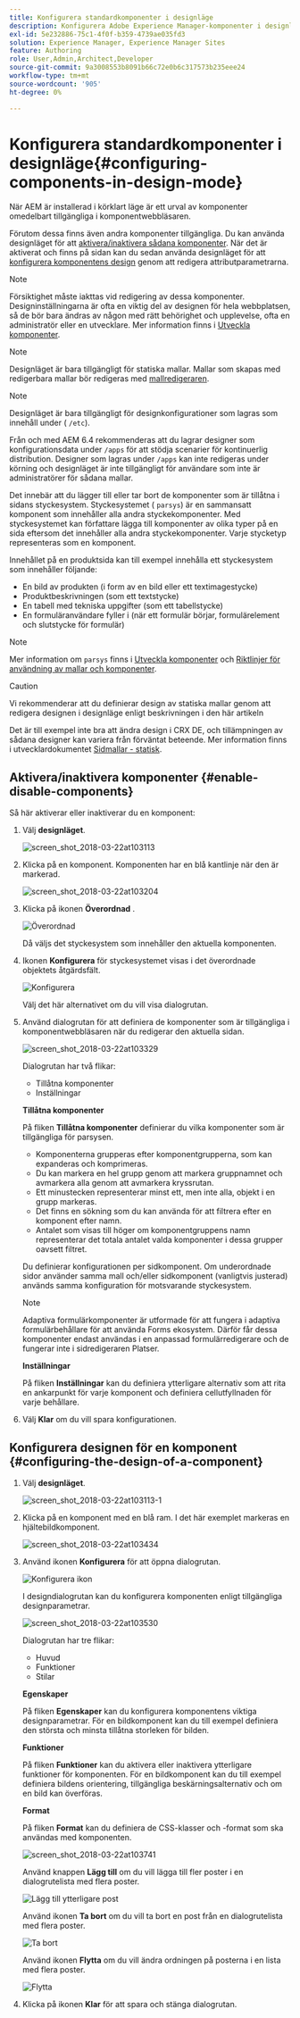 ```yaml
---
title: Konfigurera standardkomponenter i designläge
description: Konfigurera Adobe Experience Manager-komponenter i designläge.
exl-id: 5e232886-75c1-4f0f-b359-4739ae035fd3
solution: Experience Manager, Experience Manager Sites
feature: Authoring
role: User,Admin,Architect,Developer
source-git-commit: 9a3008553b8091b66c72e0b6c317573b235eee24
workflow-type: tm+mt
source-wordcount: '905'
ht-degree: 0%

---
```


# Konfigurera standardkomponenter i designläge{#configuring-components-in-design-mode}

När AEM är installerad i körklart läge är ett urval av komponenter omedelbart tillgängliga i komponentwebbläsaren.

Förutom dessa finns även andra komponenter tillgängliga. Du kan använda designläget för att [aktivera/inaktivera sådana komponenter](#enable-disable-components). När det är aktiverat och finns på sidan kan du sedan använda designläget för att [konfigurera komponentens design](#configuring-the-design-of-a-component) genom att redigera attributparametrarna.

>[!NOTE]
>
>Försiktighet måste iakttas vid redigering av dessa komponenter. Designinställningarna är ofta en viktig del av designen för hela webbplatsen, så de bör bara ändras av någon med rätt behörighet och upplevelse, ofta en administratör eller en utvecklare. Mer information finns i [Utveckla komponenter](/help/sites-developing/components.md).

>[!NOTE]
>
>Designläget är bara tillgängligt för statiska mallar. Mallar som skapas med redigerbara mallar bör redigeras med [mallredigeraren](/help/sites-authoring/templates.md).

>[!NOTE]
>
>Designläget är bara tillgängligt för designkonfigurationer som lagras som innehåll under ( `/etc`).
>
>Från och med AEM 6.4 rekommenderas att du lagrar designer som konfigurationsdata under `/apps` för att stödja scenarier för kontinuerlig distribution. Designer som lagras under `/apps` kan inte redigeras under körning och designläget är inte tillgängligt för användare som inte är administratörer för sådana mallar.

Det innebär att du lägger till eller tar bort de komponenter som är tillåtna i sidans styckesystem. Styckesystemet ( `parsys`) är en sammansatt komponent som innehåller alla andra styckekomponenter. Med styckesystemet kan författare lägga till komponenter av olika typer på en sida eftersom det innehåller alla andra styckekomponenter. Varje stycketyp representeras som en komponent.

Innehållet på en produktsida kan till exempel innehålla ett styckesystem som innehåller följande:

* En bild av produkten (i form av en bild eller ett textimagestycke)
* Produktbeskrivningen (som ett textstycke)
* En tabell med tekniska uppgifter (som ett tabellstycke)
* En formuläranvändare fyller i (när ett formulär börjar, formulärelement och slutstycke för formulär)

>[!NOTE]
>
>Mer information om `parsys` finns i [Utveckla komponenter](/help/sites-developing/components.md) och [Riktlinjer för användning av mallar och komponenter](/help/sites-developing/dev-guidelines-bestpractices.md#guidelines-for-using-templates-and-components).

>[!CAUTION]
>
>Vi rekommenderar att du definierar design av statiska mallar genom att redigera designen i designläge enligt beskrivningen i den här artikeln
>
>Det är till exempel inte bra att ändra design i CRX DE, och tillämpningen av sådana designer kan variera från förväntat beteende. Mer information finns i utvecklardokumentet [Sidmallar - statisk](/help/sites-developing/page-templates-static.md#how-template-designs-are-applied).

## Aktivera/inaktivera komponenter {#enable-disable-components}

Så här aktiverar eller inaktiverar du en komponent:

1. Välj **designläget**.

   ![screen_shot_2018-03-22at103113](assets/screen_shot_2018-03-22at103113.png)

1. Klicka på en komponent. Komponenten har en blå kantlinje när den är markerad.

   ![screen_shot_2018-03-22at103204](assets/screen_shot_2018-03-22at103204.png)

1. Klicka på ikonen **Överordnad** .

   ![Överordnad](do-not-localize/screen_shot_2018-03-22at103204.png)

   Då väljs det styckesystem som innehåller den aktuella komponenten.

1. Ikonen **Konfigurera** för styckesystemet visas i det överordnade objektets åtgärdsfält.

   ![Konfigurera](do-not-localize/screen_shot_2018-03-22at103256.png)

   Välj det här alternativet om du vill visa dialogrutan.

1. Använd dialogrutan för att definiera de komponenter som är tillgängliga i komponentwebbläsaren när du redigerar den aktuella sidan.

   ![screen_shot_2018-03-22at103329](assets/screen_shot_2018-03-22at103329.png)

   Dialogrutan har två flikar:

   * Tillåtna komponenter
   * Inställningar

   **Tillåtna komponenter**

   På fliken **Tillåtna komponenter** definierar du vilka komponenter som är tillgängliga för parsysen.

   * Komponenterna grupperas efter komponentgrupperna, som kan expanderas och komprimeras.
   * Du kan markera en hel grupp genom att markera gruppnamnet och avmarkera alla genom att avmarkera kryssrutan.
   * Ett minustecken representerar minst ett, men inte alla, objekt i en grupp markeras.
   * Det finns en sökning som du kan använda för att filtrera efter en komponent efter namn.
   * Antalet som visas till höger om komponentgruppens namn representerar det totala antalet valda komponenter i dessa grupper oavsett filtret.

   Du definierar konfigurationen per sidkomponent. Om underordnade sidor använder samma mall och/eller sidkomponent (vanligtvis justerad) används samma konfiguration för motsvarande styckesystem.

   >[!NOTE]
   >
   >Adaptiva formulärkomponenter är utformade för att fungera i adaptiva formulärbehållare för att använda Forms ekosystem. Därför får dessa komponenter endast användas i en anpassad formulärredigerare och de fungerar inte i sidredigeraren Platser.

   **Inställningar**

   På fliken **Inställningar** kan du definiera ytterligare alternativ som att rita en ankarpunkt för varje komponent och definiera cellutfyllnaden för varje behållare.

1. Välj **Klar** om du vill spara konfigurationen.

## Konfigurera designen för en komponent {#configuring-the-design-of-a-component}

1. Välj **designläget**.

   ![screen_shot_2018-03-22at103113-1](assets/screen_shot_2018-03-22at103113-1.png)

1. Klicka på en komponent med en blå ram. I det här exemplet markeras en hjältebildkomponent.

   ![screen_shot_2018-03-22at103434](assets/screen_shot_2018-03-22at103434.png)

1. Använd ikonen **Konfigurera** för att öppna dialogrutan.

   ![Konfigurera ikon](do-not-localize/screen_shot_2018-03-22at103256-1.png)

   I designdialogrutan kan du konfigurera komponenten enligt tillgängliga designparametrar.

   ![screen_shot_2018-03-22at103530](assets/screen_shot_2018-03-22at103530.png)

   Dialogrutan har tre flikar:

   * Huvud
   * Funktioner
   * Stilar

   **Egenskaper**

   På fliken **Egenskaper** kan du konfigurera komponentens viktiga designparametrar. För en bildkomponent kan du till exempel definiera den största och minsta tillåtna storleken för bilden.

   **Funktioner**

   På fliken **Funktioner** kan du aktivera eller inaktivera ytterligare funktioner för komponenten. För en bildkomponent kan du till exempel definiera bildens orientering, tillgängliga beskärningsalternativ och om en bild kan överföras.

   **Format**

   På fliken **Format** kan du definiera de CSS-klasser och -format som ska användas med komponenten.

   ![screen_shot_2018-03-22at103741](assets/screen_shot_2018-03-22at103741.png)

   Använd knappen **Lägg till** om du vill lägga till fler poster i en dialogrutelista med flera poster.

   ![Lägg till ytterligare post](assets/chlimage_1-94.png)

   Använd ikonen **Ta bort** om du vill ta bort en post från en dialogrutelista med flera poster.

   ![Ta bort](do-not-localize/screen_shot_2018-03-22at103809.png)

   Använd ikonen **Flytta** om du vill ändra ordningen på posterna i en lista med flera poster.

   ![Flytta](do-not-localize/screen_shot_2018-03-22at103816.png)

1. Klicka på ikonen **Klar** för att spara och stänga dialogrutan.
